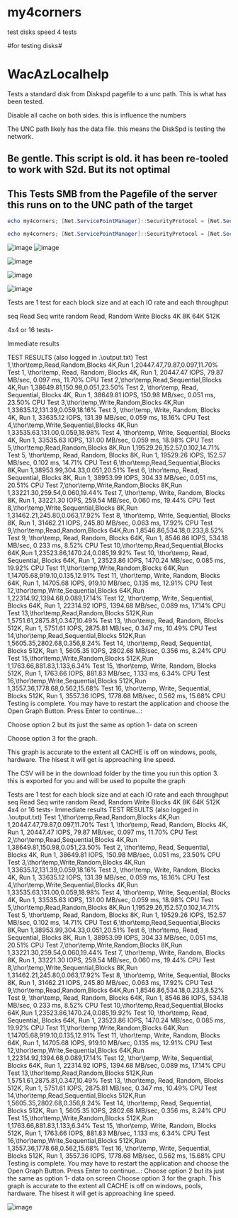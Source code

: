 # my4corners
test disks speed 4 tests 

#for testing disks#

# WacAzLocalhelp
Tests a standard disk from Diskspd pagefile to a unc path. This is what has been tested. 

Disable all cache on both sides. this is influence the numbers 

The UNC path likely has the data file. this means the DiskSpd is testing the network.


## Be gentle. This script is old. it has been re-tooled to work with S2d. But its not optimal ## 

## This Tests SMB from the Pagefile of the server this runs on to the UNC path of the target  ##


``` Powershell
echo my4corners; [Net.ServicePointManager]::SecurityProtocol = [Net.SecurityProtocolType]::Tls12; $path=Join-Path $PWD 'my4corners.ps1'; (New-Object Net.WebClient).DownloadFile('https://github.com/Louisjreeves/my4corners/raw/refs/heads/main/my4corners.ps1', $path); & $path
```


``` Powershell
echo my4corners; [Net.ServicePointManager]::SecurityProtocol = [Net.SecurityProtocolType]::Tls12; $path=Join-Path $PWD 'my4corners.ps1'; (New-Object Net.WebClient).DownloadFile('https://github.com/Louisjreeves/my4corners/raw/refs/heads/main/my4corners.ps1', $path); & $path
```




![image](https://github.com/user-attachments/assets/c972f617-0994-47bf-a8e1-f8de736c2d13)
![image](https://github.com/user-attachments/assets/0c33bc1f-d10c-4a12-b038-f21a68313b67)





![image](https://github.com/user-attachments/assets/2a3f63e7-08ec-49bc-9158-ba1fe8f50cd3)

![image](https://github.com/user-attachments/assets/76051e3a-66ed-449f-a7e3-1721ca32aa06)

![image](https://github.com/user-attachments/assets/c1a0309e-db99-43ce-912f-f4c343b60e90)


Tests are 1 test for each block size and at each IO rate and each throughput 

 seq Read Seq write
 random Read, Random Write
Blocks  4K  8K  64K  512K

4x4 or 16 tests- 

Immediate results 

TEST RESULTS (also logged in .\output.txt)
Test 1,\\thor\temp,Read,Random,Blocks 4K,Run 1,20447.47,79.87,0.097,11.70%
Test 1, \\thor\temp, Read, Random, Blocks 4K, Run 1, 20447.47 IOPS, 79.87 MB/sec, 0.097 ms, 11.70% CPU
Test 2,\\thor\temp,Read,Sequential,Blocks 4K,Run 1,38649.81,150.98,0.051,23.50%
Test 2, \\thor\temp, Read, Sequential, Blocks 4K, Run 1, 38649.81 IOPS, 150.98 MB/sec, 0.051 ms, 23.50% CPU
Test 3,\\thor\temp,Write,Random,Blocks 4K,Run 1,33635.12,131.39,0.059,18.16%
Test 3, \\thor\temp, Write, Random, Blocks 4K, Run 1, 33635.12 IOPS, 131.39 MB/sec, 0.059 ms, 18.16% CPU
Test 4,\\thor\temp,Write,Sequential,Blocks 4K,Run 1,33535.63,131.00,0.059,18.98%
Test 4, \\thor\temp, Write, Sequential, Blocks 4K, Run 1, 33535.63 IOPS, 131.00 MB/sec, 0.059 ms, 18.98% CPU
Test 5,\\thor\temp,Read,Random,Blocks 8K,Run 1,19529.26,152.57,0.102,14.71%
Test 5, \\thor\temp, Read, Random, Blocks 8K, Run 1, 19529.26 IOPS, 152.57 MB/sec, 0.102 ms, 14.71% CPU
Test 6,\\thor\temp,Read,Sequential,Blocks 8K,Run 1,38953.99,304.33,0.051,20.51%
Test 6, \\thor\temp, Read, Sequential, Blocks 8K, Run 1, 38953.99 IOPS, 304.33 MB/sec, 0.051 ms, 20.51% CPU
Test 7,\\thor\temp,Write,Random,Blocks 8K,Run 1,33221.30,259.54,0.060,19.44%
Test 7, \\thor\temp, Write, Random, Blocks 8K, Run 1, 33221.30 IOPS, 259.54 MB/sec, 0.060 ms, 19.44% CPU
Test 8,\\thor\temp,Write,Sequential,Blocks 8K,Run 1,31462.21,245.80,0.063,17.92%
Test 8, \\thor\temp, Write, Sequential, Blocks 8K, Run 1, 31462.21 IOPS, 245.80 MB/sec, 0.063 ms, 17.92% CPU
Test 9,\\thor\temp,Read,Random,Blocks 64K,Run 1,8546.86,534.18,0.233,8.52%
Test 9, \\thor\temp, Read, Random, Blocks 64K, Run 1, 8546.86 IOPS, 534.18 MB/sec, 0.233 ms, 8.52% CPU
Test 10,\\thor\temp,Read,Sequential,Blocks 64K,Run 1,23523.86,1470.24,0.085,19.92%
Test 10, \\thor\temp, Read, Sequential, Blocks 64K, Run 1, 23523.86 IOPS, 1470.24 MB/sec, 0.085 ms, 19.92% CPU
Test 11,\\thor\temp,Write,Random,Blocks 64K,Run 1,14705.68,919.10,0.135,12.91%
Test 11, \\thor\temp, Write, Random, Blocks 64K, Run 1, 14705.68 IOPS, 919.10 MB/sec, 0.135 ms, 12.91% CPU
Test 12,\\thor\temp,Write,Sequential,Blocks 64K,Run 1,22314.92,1394.68,0.089,17.14%
Test 12, \\thor\temp, Write, Sequential, Blocks 64K, Run 1, 22314.92 IOPS, 1394.68 MB/sec, 0.089 ms, 17.14% CPU
Test 13,\\thor\temp,Read,Random,Blocks 512K,Run 1,5751.61,2875.81,0.347,10.49%
Test 13, \\thor\temp, Read, Random, Blocks 512K, Run 1, 5751.61 IOPS, 2875.81 MB/sec, 0.347 ms, 10.49% CPU
Test 14,\\thor\temp,Read,Sequential,Blocks 512K,Run 1,5605.35,2802.68,0.356,8.24%
Test 14, \\thor\temp, Read, Sequential, Blocks 512K, Run 1, 5605.35 IOPS, 2802.68 MB/sec, 0.356 ms, 8.24% CPU
Test 15,\\thor\temp,Write,Random,Blocks 512K,Run 1,1763.66,881.83,1.133,6.34%
Test 15, \\thor\temp, Write, Random, Blocks 512K, Run 1, 1763.66 IOPS, 881.83 MB/sec, 1.133 ms, 6.34% CPU
Test 16,\\thor\temp,Write,Sequential,Blocks 512K,Run 1,3557.36,1778.68,0.562,15.68%
Test 16, \\thor\temp, Write, Sequential, Blocks 512K, Run 1, 3557.36 IOPS, 1778.68 MB/sec, 0.562 ms, 15.68% CPU
Testing is complete. You may have to restart the application and choose the Open Graph Button.
Press Enter to continue...: 



Choose option 2 but its just the same as option 1- data on screen 

Choose option 3 for the graph. 

This graph is accurate to the extent all CACHE is off on windows, pools, hardware. The hisest it will get is approaching line speed. 

The CSV will be in the download folder by the time you run this option 3. this is exported for you and will be used to populte the graph 



Tests are 1 test for each block size and at each IO rate and each throughput 
 seq Read Seq write
 random Read, Random Write
Blocks  4K  8K  64K  512K
4x4 or 16 tests- 
Immediate results 
TEST RESULTS (also logged in .\output.txt)
Test 1,\\thor\temp,Read,Random,Blocks 4K,Run 1,20447.47,79.87,0.097,11.70%
Test 1, \\thor\temp, Read, Random, Blocks 4K, Run 1, 20447.47 IOPS, 79.87 MB/sec, 0.097 ms, 11.70% CPU
Test 2,\\thor\temp,Read,Sequential,Blocks 4K,Run 1,38649.81,150.98,0.051,23.50%
Test 2, \\thor\temp, Read, Sequential, Blocks 4K, Run 1, 38649.81 IOPS, 150.98 MB/sec, 0.051 ms, 23.50% CPU
Test 3,\\thor\temp,Write,Random,Blocks 4K,Run 1,33635.12,131.39,0.059,18.16%
Test 3, \\thor\temp, Write, Random, Blocks 4K, Run 1, 33635.12 IOPS, 131.39 MB/sec, 0.059 ms, 18.16% CPU
Test 4,\\thor\temp,Write,Sequential,Blocks 4K,Run 1,33535.63,131.00,0.059,18.98%
Test 4, \\thor\temp, Write, Sequential, Blocks 4K, Run 1, 33535.63 IOPS, 131.00 MB/sec, 0.059 ms, 18.98% CPU
Test 5,\\thor\temp,Read,Random,Blocks 8K,Run 1,19529.26,152.57,0.102,14.71%
Test 5, \\thor\temp, Read, Random, Blocks 8K, Run 1, 19529.26 IOPS, 152.57 MB/sec, 0.102 ms, 14.71% CPU
Test 6,\\thor\temp,Read,Sequential,Blocks 8K,Run 1,38953.99,304.33,0.051,20.51%
Test 6, \\thor\temp, Read, Sequential, Blocks 8K, Run 1, 38953.99 IOPS, 304.33 MB/sec, 0.051 ms, 20.51% CPU
Test 7,\\thor\temp,Write,Random,Blocks 8K,Run 1,33221.30,259.54,0.060,19.44%
Test 7, \\thor\temp, Write, Random, Blocks 8K, Run 1, 33221.30 IOPS, 259.54 MB/sec, 0.060 ms, 19.44% CPU
Test 8,\\thor\temp,Write,Sequential,Blocks 8K,Run 1,31462.21,245.80,0.063,17.92%
Test 8, \\thor\temp, Write, Sequential, Blocks 8K, Run 1, 31462.21 IOPS, 245.80 MB/sec, 0.063 ms, 17.92% CPU
Test 9,\\thor\temp,Read,Random,Blocks 64K,Run 1,8546.86,534.18,0.233,8.52%
Test 9, \\thor\temp, Read, Random, Blocks 64K, Run 1, 8546.86 IOPS, 534.18 MB/sec, 0.233 ms, 8.52% CPU
Test 10,\\thor\temp,Read,Sequential,Blocks 64K,Run 1,23523.86,1470.24,0.085,19.92%
Test 10, \\thor\temp, Read, Sequential, Blocks 64K, Run 1, 23523.86 IOPS, 1470.24 MB/sec, 0.085 ms, 19.92% CPU
Test 11,\\thor\temp,Write,Random,Blocks 64K,Run 1,14705.68,919.10,0.135,12.91%
Test 11, \\thor\temp, Write, Random, Blocks 64K, Run 1, 14705.68 IOPS, 919.10 MB/sec, 0.135 ms, 12.91% CPU
Test 12,\\thor\temp,Write,Sequential,Blocks 64K,Run 1,22314.92,1394.68,0.089,17.14%
Test 12, \\thor\temp, Write, Sequential, Blocks 64K, Run 1, 22314.92 IOPS, 1394.68 MB/sec, 0.089 ms, 17.14% CPU
Test 13,\\thor\temp,Read,Random,Blocks 512K,Run 1,5751.61,2875.81,0.347,10.49%
Test 13, \\thor\temp, Read, Random, Blocks 512K, Run 1, 5751.61 IOPS, 2875.81 MB/sec, 0.347 ms, 10.49% CPU
Test 14,\\thor\temp,Read,Sequential,Blocks 512K,Run 1,5605.35,2802.68,0.356,8.24%
Test 14, \\thor\temp, Read, Sequential, Blocks 512K, Run 1, 5605.35 IOPS, 2802.68 MB/sec, 0.356 ms, 8.24% CPU
Test 15,\\thor\temp,Write,Random,Blocks 512K,Run 1,1763.66,881.83,1.133,6.34%
Test 15, \\thor\temp, Write, Random, Blocks 512K, Run 1, 1763.66 IOPS, 881.83 MB/sec, 1.133 ms, 6.34% CPU
Test 16,\\thor\temp,Write,Sequential,Blocks 512K,Run 1,3557.36,1778.68,0.562,15.68%
Test 16, \\thor\temp, Write, Sequential, Blocks 512K, Run 1, 3557.36 IOPS, 1778.68 MB/sec, 0.562 ms, 15.68% CPU
Testing is complete. You may have to restart the application and choose the Open Graph Button.
Press Enter to continue...: 
Choose option 2 but its just the same as option 1- data on screen 
Choose option 3 for the graph. 
This graph is accurate to the extent all CACHE is off on windows, pools, hardware. The hisest it will get is approaching line speed. 









![image](https://github.com/user-attachments/assets/4c126807-0eaa-425b-87a4-b59d9901a9bf)



